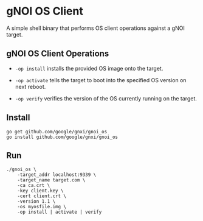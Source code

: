 # gNOI OS Client

A simple shell binary that performs OS client operations against a gNOI target.

## gNOI OS Client Operations

* `-op install` installs the provided OS image onto the target.

* `-op activate` tells the target to boot into the specified OS version on next reboot.

* `-op verify` verifies the version of the OS currently running on the target.

## Install

```
go get github.com/google/gnxi/gnoi_os
go install github.com/google/gnxi/gnoi_os
```

## Run 
```
./gnoi_os \
    -target_addr localhost:9339 \
    -target_name target.com \
    -ca ca.crt \
    -key client.key \
    -cert client.crt \
    -version 1.1 \
    -os myosfile.img \
    -op install | activate | verify
```

